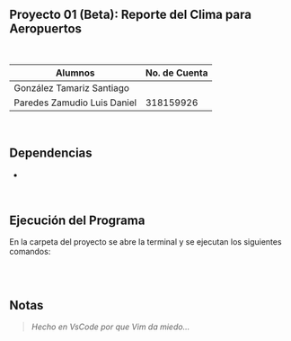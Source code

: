 ## Proyecto 01 (Beta): Reporte del Clima para Aeropuertos

<br>

| Alumnos                     | No. de Cuenta |
| --------------------------- | ------------- |
| González Tamariz Santiago   |               |
| Paredes Zamudio Luis Daniel | 318159926     |

<br>

## Dependencias

- 

<br>

## Ejecución del Programa

En la carpeta del proyecto se abre la terminal y se ejecutan los siguientes comandos:

```

```


<br>

## Notas


> _Hecho en VsCode por que Vim da miedo..._
